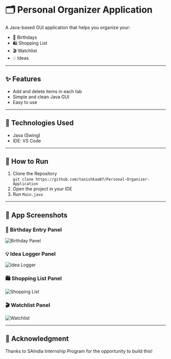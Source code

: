 # 🗂️ Personal Organizer Application

A Java-based GUI application that helps you organize your:
- 🎂 Birthdays
- 🛍️ Shopping List
- 🎬 Watchlist
- 💡 Ideas

---

## ✨ Features

- Add and delete items in each tab
- Simple and clean Java GUI
- Easy to use

---

## 🔧 Technologies Used

- Java (Swing)
- IDE: VS Code 

---

## 🚀 How to Run

1. Clone the Repository   
   `git clone https://github.com/tanishkaa07/Personal-Organizer-Application`
2. Open the project in your IDE
3. Run `Main.java`

---

## 📸 App Screenshots

### 🎂 Birthday Entry Panel
![Birthday Panel](media/BirthdayEntry.png)

### 💡 Idea Logger Panel
![Idea Logger](media/IdeaLoggerPanel.png)

### 🛍️ Shopping List Panel
![Shopping List](media/ShoppingListPanel.png)

### 🎬 Watchlist Panel
![Watchlist](media/WatchlistPanel.png)


---

## 🙏 Acknowledgment

Thanks to SAIndia Internship Program for the opportunity to build this!
